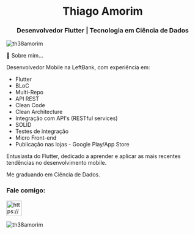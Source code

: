 <h1 align="center">Thiago Amorim</h1>
<h3 align="center">Desenvolvedor Flutter | Tecnologia em Ciência de Dados</h3>

<p align="left"> <img src="https://komarev.com/ghpvc/?username=th38amorim&label=Profile%20views&color=0e75b6&style=flat" alt="th38amorim" /> </p>

📄 Sobre mim...  

Desenvolvedor Mobile na LeftBank, com experiência em:

- Flutter
- BLoC
- Multi-Repo
- API REST
- Clean Code
- Clean Architecture
- Integração com API's (RESTful services)
- SOLID
- Testes de integração
- Micro Front-end
- Publicação nas lojas - Google Play/App Store

Entusiasta do Flutter, dedicado a aprender e aplicar as mais recentes tendências no desenvolvimento mobile.

Me graduando em Ciência de Dados.

<h3 align="left">Fale comigo:</h3>
<p align="left">
<a href="https://linkedin.com/in/th38amorim/" target="blank"><img align="center" src="https://cdn-icons-png.flaticon.com/512/174/174857.png" alt="https://www.linkedin.com/in/th38amorim/" height="40" width="40" /></a>
</p>

<p><img align="center" src="https://github-readme-streak-stats.herokuapp.com/?user=th38amorim&" alt="th38amorim" /></p>
